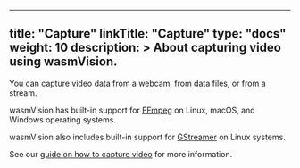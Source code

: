 
---
title: "Capture"
linkTitle: "Capture"
type: "docs"
weight: 10
description: >
  About capturing video using wasmVision.
---

You can capture video data from a webcam, from data files, or from a stream. 

wasmVision has built-in support for [FFmpeg](https://www.ffmpeg.org/) on Linux, macOS, and Windows operating systems.

wasmVision also includes built-in support for [GStreamer](https://gstreamer.freedesktop.org/) on Linux systems.

See our [guide on how to capture video](/docs/guides/capture) for more information.

